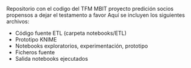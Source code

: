 Repositorio con el codigo del TFM MBIT proyecto predición socios propensos a dejar el testamento a favor
Aquí se incluyen los siguientes archivos:
- Código fuente ETL (carpeta notebooks/ETL)
- Prototipo KNIME
- Notebooks exploratorios, experimentación, prototipo
- Ficheros fuente
- Salida notebooks ejecutados

